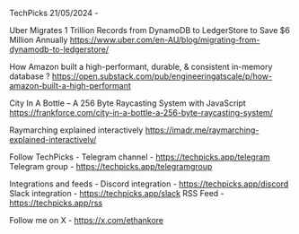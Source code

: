 TechPicks 21/05/2024 -

Uber Migrates 1 Trillion Records from DynamoDB to LedgerStore to Save $6 Million Annually
https://www.uber.com/en-AU/blog/migrating-from-dynamodb-to-ledgerstore/

How Amazon built a high-performant, durable, & consistent in-memory database ?
https://open.substack.com/pub/engineeringatscale/p/how-amazon-built-a-high-performant

City In A Bottle – A 256 Byte Raycasting System with JavaScript
https://frankforce.com/city-in-a-bottle-a-256-byte-raycasting-system/

Raymarching explained interactively
https://imadr.me/raymarching-explained-interactively/

Follow TechPicks -
Telegram channel - https://techpicks.app/telegram
Telegram group - https://techpicks.app/telegramgroup

Integrations and feeds -
Discord integration - https://techpicks.app/discord
Slack integration - https://techpicks.app/slack
RSS Feed - https://techpicks.app/rss

Follow me on X - https://x.com/ethankore